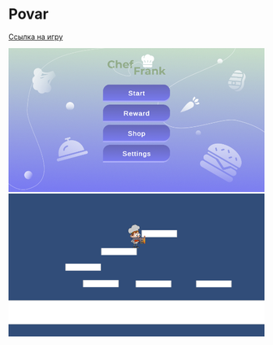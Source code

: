 # Povar
 
<a href="https://ikhudyakov.itch.io/povar?secret=Y1IeuGBRFb3LFyntekZ7wB7c0o">Ссылка на игру</a>

![](https://github.com/ikhudyakov/Povar/blob/main/Assets/Screenshots/1.png?raw=true)
![](https://github.com/ikhudyakov/Povar/blob/main/Assets/Screenshots/2.png?raw=true)
